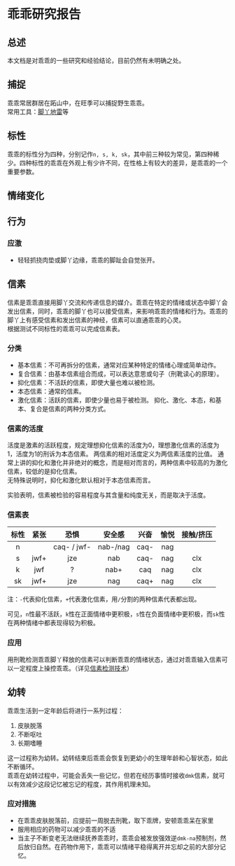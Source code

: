 # 乖乖研究报告
## 总述
本文档是对乖乖的一些研究和经验结论，目前仍然有未明确之处。  
## 捕捉
乖乖常居群居在跖山中，在旺季可以捕捉野生乖乖。  
常用工具：[脚丫地雷](脚丫地雷.md)等
## 标性
乖乖的标性分为四种，分别记作`n, s, k, sk`，其中前三种较为常见，第四种稀少。四种标性的乖乖在外观上有少许不同，在性格上有较大的差异，是乖乖的一个重要参数。  
## 情绪变化
## 行为
### 应激
- 轻轻抓挠肉垫或脚丫边缘，乖乖的脚趾会自觉张开。
## 信素
信素是乖乖直接用脚丫交流和传递信息的媒介。乖乖在特定的情绪或状态中脚丫会发出信素，同时，乖乖的脚丫也可以接受信素，来影响乖乖的情绪和行为。乖乖的脚丫上有感受信素和发出信素的神经，信素可以直通乖乖的心灵。  
根据测试不同标性的乖乖可以完成信素表。  
### 分类
- 基本信素：不可再拆分的信素，通常对应某种特定的情绪心理或简单动作。
- 复合信素：由基本信素组合而成，可以表达意思或句子（刑靴读心的原理）。
- 抑化信素：不活跃的信素，即使大量也难以被检测。
- 本态信素：通常的信素。
- 激化信素：活跃的信素，即使少量也易于被检测。
抑化、激化、本态，和基本、复合是信素的两种分类方式。  
### 信素的活度
活度是激素的活跃程度，规定理想抑化信素的活度为$0$，理想激化信素的活度为$1$，活度为$1$的刑诉为本态信素。
两信素的相对活度定义为两信素活度的比值。
通常上讲的抑化和激化并非绝对的概念，而是相对而言的，两种信素中较高的为激化信素，较低的是抑化信素。  
无特殊说明时，抑化和激化默认相对于本态信素而言。

实验表明，信素被检验的容易程度与其含量和纯度无关，而是取决于活度。
### 信素表
| 标性  | 紧张  |    恐惧     |  安全感  | 兴奋  | 愉悦  | 接触/挤压 |
| :---: | :---: | :---------: | :------: | :---: | :---: | :-------: |
|   n   |       | caq- / jwf- | nab-/nag | caq-  |  nag  |           |
|   s   | jwf+  |     jze     |   nab    | caq-  |  nag  |    clx    |
|   k   |  jwf  |      ?      |   nab+   |  caq  |  nag  |    clx    |
|  sk   | jwf+  |     jze     |   nag    | caq+  |  nag  |    clx    |

注：`-`代表抑化信素，`+`代表激化信素，用`/`分割的两种信素代表都出现。

可见，`n`性最不活跃，`k`性在正面情绪中更积极，`s`性在负面情绪中更积极，而`sk`性在两种情绪中都表现得较为积极。  
### 应用
用刑靴检测乖乖脚丫释放的信素可以判断乖乖的情绪状态，通过对乖乖输入信素可以一定程度上操控乖乖。（详见[信素检测技术](信素检测技术.md)）  
## 幼转
乖乖生活到一定年龄后将进行一系列过程：
1. 皮肤脱落
2. 不断呕吐
3. 长期嗜睡

这一过程称为幼转。幼转结束后乖乖会恢复到更幼小的生理年龄和心智状态，如此不断循环。  
乖乖在幼转过程中，可能会丢失一些记忆，但若在经历事情时接收`dmk`信素，就可以有效减少这段记忆被忘记的程度，其作用机理未知。  
### 应对措施
- 在乖乖皮肤脱落前，应提前一周脱去刑靴，取下乖牌，安顿乖乖呆在家里  
- 服用相应的药物可以减少乖乖的不适  
- 当主子不断变老无法继续抚养乖乖时，乖乖会被发放强效逆`dmk-na`预制剂，然后放归自然。在药物作用下，乖乖可以情绪平稳得离开并忘却之前的大部分记忆。
